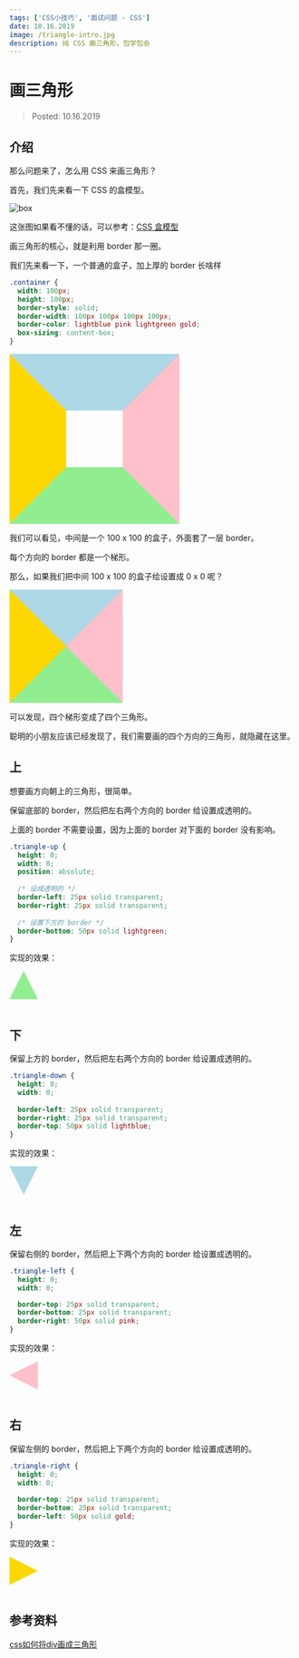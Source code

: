 ```yaml
---
tags: ['CSS小技巧', '面试问题 - CSS']
date: 10.16.2019
image: /triangle-intro.jpg
description: 纯 CSS 画三角形，包学包会
---
```


# 画三角形

> Posted: 10.16.2019

<Tag />

## 介绍

那么问题来了，怎么用 CSS 来画三角形？

首先，我们先来看一下 CSS 的盒模型。

![box](/box.png)

这张图如果看不懂的话，可以参考：[CSS 盒模型](/css-tricks/cssBox.md)

画三角形的核心，就是利用 border 那一圈。

我们先来看一下，一个普通的盒子，加上厚的 border 长啥样

```css
.container {
  width: 100px;
  height: 100px;
  border-style: solid;
  border-width: 100px 100px 100px 100px;
  border-color: lightblue pink lightgreen gold;
  box-sizing: content-box;
}
```

<div class="box-container"></div>

<style>
.box-container {
  border-style: solid;
  border-width: 100px 100px 100px 100px;
  border-color: lightblue pink lightgreen gold;
  width: 100px;
  height: 100px;
  box-sizing: content-box;
}
</style>

我们可以看见，中间是一个 100 x 100 的盒子，外面套了一层 border。

每个方向的 border 都是一个梯形。

那么，如果我们把中间 100 x 100 的盒子给设置成 0 x 0 呢？

<div class="box-container-0"></div>

<style>
.box-container-0 {
  border-style: solid;
  border-width: 100px 100px 100px 100px;
  border-color: lightblue pink lightgreen gold;
  width: 0;
  height: 0;
  box-sizing: content-box;
}
</style>

可以发现，四个梯形变成了四个三角形。

聪明的小朋友应该已经发现了，我们需要画的四个方向的三角形，就隐藏在这里。

## 上

想要画方向朝上的三角形，很简单。

保留底部的 border，然后把左右两个方向的 border 给设置成透明的。

上面的 border 不需要设置，因为上面的 border 对下面的 border 没有影响。

```css
.triangle-up {
  height: 0;
  width: 0;
  position: absolute;
	
  /* 设成透明的 */
  border-left: 25px solid transparent;
  border-right: 25px solid transparent;
	
  /* 设置下方的 border */
  border-bottom: 50px solid lightgreen;
}
```

实现的效果：

<div class="triangle-up"></div>
<br />

<style>
.triangle-up {
  height: 0;
  width: 0;
	
  /* 设成透明的 */
  border-left: 25px solid transparent;
  border-right: 25px solid transparent;
	
  /* 设置下方的 border */
  border-bottom: 50px solid lightgreen;
}
</style>

## 下

保留上方的 border，然后把左右两个方向的 border 给设置成透明的。

```css
.triangle-down {
  height: 0;
  width: 0;
	
  border-left: 25px solid transparent;
  border-right: 25px solid transparent;
  border-top: 50px solid lightblue;
}
```

实现的效果：

<div class="triangle-down"></div>

<style>
.triangle-down {
  height: 0;
  width: 0;
	
  border-left: 25px solid transparent;
	border-right: 25px solid transparent;
	border-top: 50px solid lightblue;
}
</style>

<br />

## 左

保留右侧的 border，然后把上下两个方向的 border 给设置成透明的。

```css
.triangle-left {
  height: 0;
  width: 0;

  border-top: 25px solid transparent;
  border-bottom: 25px solid transparent; 
  border-right: 50px solid pink;
}
```

实现的效果：

<div class="triangle-left"></div>

<style>
.triangle-left {
  height: 0;
  width: 0;

  border-top: 25px solid transparent;
  border-bottom: 25px solid transparent; 
  border-right: 50px solid pink;
}
</style>

<br />

## 右

保留左侧的 border，然后把上下两个方向的 border 给设置成透明的。

```css
.triangle-right {
  height: 0;
  width: 0;
	
  border-top: 25px solid transparent;
  border-bottom: 25px solid transparent;
  border-left: 50px solid gold;
}
```

实现的效果：

<div class="triangle-right"></div>

<style>
.triangle-right {
  height: 0;
  width: 0;
	
  border-top: 25px solid transparent;
  border-bottom: 25px solid transparent;
  border-left: 50px solid gold;
}
</style>

<br />

## 参考资料

[css如何将div画成三角形](https://www.cnblogs.com/v-weiwang/p/5057588.html)

<Disqus />